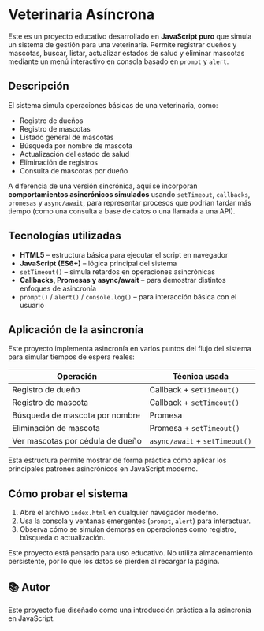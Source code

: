 # Veterinaria Asíncrona

Este es un proyecto educativo desarrollado en **JavaScript puro** que simula un sistema de gestión para una veterinaria. Permite registrar dueños y mascotas, buscar, listar, actualizar estados de salud y eliminar mascotas mediante un menú interactivo en consola basado en `prompt` y `alert`.

## Descripción

El sistema simula operaciones básicas de una veterinaria, como:

- Registro de dueños
- Registro de mascotas
- Listado general de mascotas
- Búsqueda por nombre de mascota
- Actualización del estado de salud
- Eliminación de registros
- Consulta de mascotas por dueño

A diferencia de una versión sincrónica, aquí se incorporan **comportamientos asincrónicos simulados** usando `setTimeout`, `callbacks`, `promesas` y `async/await`, para representar procesos que podrían tardar más tiempo (como una consulta a base de datos o una llamada a una API).


## Tecnologías utilizadas

- **HTML5** – estructura básica para ejecutar el script en navegador
- **JavaScript (ES6+)** – lógica principal del sistema
- `setTimeout()` – simula retardos en operaciones asincrónicas
- **Callbacks, Promesas y async/await** – para demostrar distintos enfoques de asincronía
- `prompt()` / `alert()` / `console.log()` – para interacción básica con el usuario


## Aplicación de la asincronía

Este proyecto implementa asincronía en varios puntos del flujo del sistema para simular tiempos de espera reales:

| Operación                            | Técnica usada             
|--------------------------------------|---------------------------------
| Registro de dueño                    | Callback + `setTimeout()` 
| Registro de mascota                  | Callback + `setTimeout()`
| Búsqueda de mascota por nombre       | Promesa                   
| Eliminación de mascota               | Promesa + `setTimeout()` 
| Ver mascotas por cédula de dueño     | `async/await` + `setTimeout()`

Esta estructura permite mostrar de forma práctica cómo aplicar los principales patrones asincrónicos en JavaScript moderno.


##  Cómo probar el sistema

1. Abre el archivo `index.html` en cualquier navegador moderno.
2. Usa la consola y ventanas emergentes (`prompt`, `alert`) para interactuar.
3. Observa cómo se simulan demoras en operaciones como registro, búsqueda o actualización.

Este proyecto está pensado para uso educativo. No utiliza almacenamiento persistente, por lo que los datos se pierden al recargar la página.



## 📚 Autor

Este proyecto fue diseñado como una introducción práctica a la asincronía en JavaScript.

